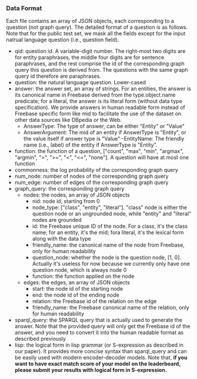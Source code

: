 ### Data Format

Each file contains an array of JSON objects, each corresponding to a question (not graph query). The detailed format of a question is as follows. Note that for the public test set, we mask all the fields except for the input natrual language question (i.e., question field).

- qid: question id. A variable-digit number. The right-most two digits are for entity paraphrases, the middle four digits are for sentence paraphrases, and the rest comprise the id of the corresponding graph query this question is derived from. The questions with the same graph query id therefore are paraphrases.
- question: the natural language question. Lower-cased
- answer: the answer set, an array of strings. For an entities, the answer is its canonical name in Freebase derived from the type.object.name predicate; for a literal, the answer is its literal form (without data type specification). We provide answers in human readable form instead of Freebase specific form like mid to facilitate the use of the dataset on other data sources like DBpedia or the Web.
    - AnswerType: The type of answer, can be either "Entity" or "Value"
    - AnswerArgument: The mid of an entity if AnswerType is "Entity", or the value itself if answer type is "Value"
    -EntityName: The friendly name (i.e., label) of the entity if AnswerType is "Entity".
- function: the function of a question, ["count", "max", "min", "argmax", "argmin", ">", ">=", "<", "<=", "none"]. A question will have at most one function
- commonness: the log probability of the corresponding graph query
- num_node: number of nodes of the corresponding graph query
- num_edge: number of edges of the corresponding graph query
- graph_query: the corresponding graph query
    - nodes: the nodes, an array of JSON objects 
        - nid: node id, starting from 0
        - node_type: ["class", "entity", "literal"]. "class" node is either the question node or an ungrounded node, while "entity" and "literal" nodes are grounded
        - id: the Freebase unique ID of the node. For a class, it's the class name; for an entity, it's the mid; fora literal, it's the lexical form along with the data type
        - friendly_name: the canonical name of the node from Freebase, only for human readability
        - question_node: whether the node is the question node, [1, 0]. Actually it's useless for now because we currently only have one question node, which is always node 0
        - function: the function applied on the node
    - edges: the edges, an array of JSON objects
        - start: the node id of the starting node
        - end: the node id of the ending node
        - relation: the Freebase id of the relation on the edge
        - friendly_name: the Freebase canonical name of the relation, only for human readability
- sparql_query: the SPARQL query that is actually used to generate the answer. Note that the provided query will only get the Freebase id of the answer, and you need to convert it into the human readable format as described previously
- lisp: the logical form in lisp grammar (or S-expression as described in our paper). It provides more concise syntax than sparql_query and can be easily used with modern encoder-decoder models. Note that, **if you want to have exact match score of your model on the leaderboard, please submit your results with logical form in S-expression.**
